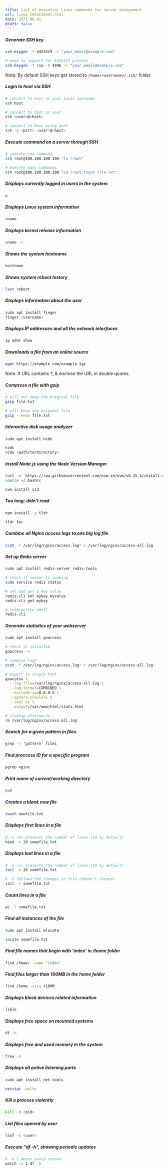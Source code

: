 ```yaml
---
title: List of essential Linux commands for server management
url: linux-cheatsheet.html
date: 2021-08-01
draft: false
---
```


##### Generate SSH key

```bash
ssh-keygen -t ed25519 -C "your_email@example.com"

# when no support for Ed25519 present
ssh-keygen -t rsa -b 4096 -C "your_email@example.com"
```

Note: By default SSH keys get stored to `/home/<username>/.ssh/` folder.



##### Login to host via SSH

```bash
# connect to host as your local username
ssh host

# connect to host as user
ssh <user>@<host>

# connect to host using port
ssh -p <port> <user>@<host>
```



##### Execute command on a server through SSH

```bash
# execute one command
ssh root@100.100.100.100 "ls /root"

# execute many commands
ssh root@100.100.100.100 "cd /root;touch file.txt"
```



##### Displays currently logged in users in the system

```bash
w
```



##### Displays Linux system information

```bash
uname
```



##### Displays kernel release information

```bash
uname -r
```



##### Shows the system hostname

```bash
hostname
```



##### Shows system reboot history

```bash
last reboot
```



##### Displays information about the user

```bash
sudo apt install finger
finger <username>
```



##### Displays IP addresses and all the network interfaces

```bash
ip addr show
```



##### Downloads a file from an online source

```bash
wget https://example.com/example.tgz
```

Note: If URL contains ?, & enclose the URL in double quotes.



##### Compress a file with gzip

```bash
# will not keep the original file
gzip file.txt

# will keep the original file
gzip --keep file.txt
```



##### Interactive disk usage analyzer

```bash
sudo apt install ncdu

ncdu
ncdu <path/to/directory>
```



##### Install Node.js using the Node Version Manager

```bash
curl -o- https://raw.githubusercontent.com/nvm-sh/nvm/v0.35.3/install.sh | bash
source ~/.bashrc

nvm install v13
```



##### Too long; didn't read

```bash
npm install -g tldr

tldr tar
```



##### Combine all Nginx access logs to one big log file

```bash
zcat -f /var/log/nginx/access.log* > /var/log/nginx/access-all.log
```



##### Set up Redis server

```bash
sudo apt install redis-server redis-tools

# check if server is running
sudo service redis status

# set and get a key value
redis-cli set mykey myvalue
redis-cli get mykey

# interactive shell
redis-cli
```



##### Generate statistics of your webserver

```bash
sudo apt install goaccess

# check if installed
goaccess -v

# combine logs
zcat -f /var/log/nginx/access.log* > /var/log/nginx/access-all.log

# export to single html
goaccess \
  --log-file=/var/log/nginx/access-all.log \
  --log-format=COMBINED \
  --exclude-ip=0.0.0.0 \
  --ignore-crawlers \
  --real-os \
  --output=/var/www/html/stats.html

# cleanup afterwards
rm /var/log/nginx/access-all.log
```



##### Search for a given pattern in files

```bash
grep -r ‘pattern’ files
```



##### Find proccess ID for a specific program

```bash
pgrep nginx
```



##### Print name of current/working directory

```bash
pwd
```



##### Creates a blank new file

```bash
touch newfile.txt
```



##### Displays first lines in a file

```bash
# -n <x> presents the number of lines (10 by default)
head -n 20 somefile.txt
```



##### Displays last lines in a file

```bash
# -n <x> presents the number of lines (10 by default)
tail -n 20 somefile.txt

# -f follows the changes in file (doesn't closes)
tail -f somefile.txt
```



##### Count lines in a file

```bash
wc -l somefile.txt
```



##### Find all instances of the file

```bash
sudo apt install mlocate

locate somefile.txt
```



##### Find file names that begin with ‘index’ in /home folder

```bash
find /home/ -name "index"
```



##### Find files larger than 100MB in the home folder

```bash
find /home -size +100M
```



##### Displays block devices related information

```bash
lsblk
```



##### Displays free space on mounted systems

```bash
df -h
```



##### Displays free and used memory in the system

```bash
free -h
```



##### Displays all active listening ports

```bash
sudo apt install net-tools

netstat -pnltu
```



##### Kill a process violently

```bash
kill -9 <pid>
```



##### List files opened by user

```bash
lsof -u <user>
```



##### Execute "df -h", showing periodic updates

```bash
# -n 1 means every second
watch -n 1 df -h
```



